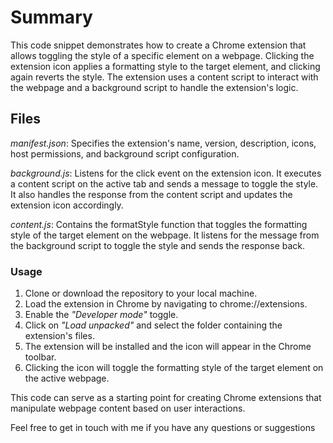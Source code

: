 # Summary

This code snippet demonstrates how to create a Chrome extension that allows toggling the style of a specific element on a webpage. Clicking the extension icon applies a formatting style to the target element, and clicking again reverts the style. The extension uses a content script to interact with the webpage and a background script to handle the extension's logic.

## Files

*manifest.json*: Specifies the extension's name, version, description, icons, host permissions, and background script configuration.

*background.js*: Listens for the click event on the extension icon. It executes a content script on the active tab and sends a message to toggle the style. It also handles the response from the content script and updates the extension icon accordingly.

*content.js*: Contains the formatStyle function that toggles the formatting style of the target element on the webpage. It listens for the message from the background script to toggle the style and sends the response back.

### Usage

1. Clone or download the repository to your local machine.
2. Load the extension in Chrome by navigating to chrome://extensions.
3. Enable the *"Developer mode"* toggle.
4. Click on *"Load unpacked"* and select the folder containing the extension's files.
5. The extension will be installed and the icon will appear in the Chrome toolbar.
6. Clicking the icon will toggle the formatting style of the target element on the active webpage.

This code can serve as a starting point for creating Chrome extensions that manipulate webpage content based on user interactions.

Feel free to get in touch with me if you have any questions or suggestions
